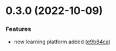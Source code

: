 # 0.3.0 (2022-10-09)


### Features

* new learning platform added ([e9b84ca](https://github.com/Rishav-12/free-Web3-resources/commit/e9b84ca97bdb932b265d121c533884e3ee7bb1f3))



